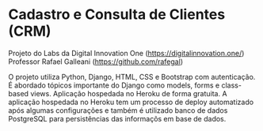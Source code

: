 # Cadastro e Consulta de Clientes (CRM)

Projeto do Labs da Digital Innovation One (https://digitalinnovation.one/)
Professor Rafael Galleani (https://github.com/rafegal)

O projeto  utiliza Python, Django, HTML, CSS e Bootstrap com autenticação.
É abordado tópicos importante do Django como models, forms e class-based views.
Aplicação hospedada no Heroku de forma gratuita.
A aplicação hospedada no Heroku tem um processo de deploy automatizado após algumas configurações e também é utilizado banco de dados PostgreSQL para persistências das informaçõs em base de dados.   